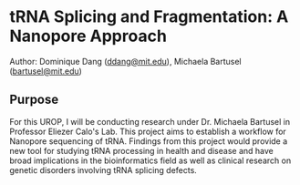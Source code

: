 # tRNA Splicing and Fragmentation: A Nanopore Approach

Author: Dominique Dang (ddang@mit.edu), Michaela Bartusel (bartusel@mit.edu)
  
## Purpose
For this UROP, I will be conducting research under Dr. Michaela Bartusel in Professor Eliezer Calo's Lab. This project aims to establish a workflow for Nanopore sequencing of tRNA. Findings from this project would provide a new tool for studying tRNA processing in health and disease and have broad implications in the bioinformatics field as well as clinical research on genetic disorders involving tRNA splicing defects.  

